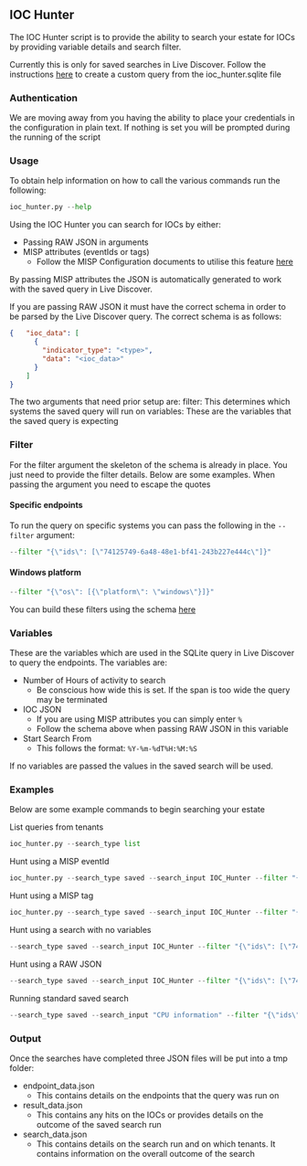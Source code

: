 ## IOC Hunter

The IOC Hunter script is to provide the ability to search your estate for IOCs by providing variable details and search filter.

Currently this is only for saved searches in Live Discover. Follow the instructions [here](https://docs.sophos.com/central/Customer/help/en-us/central/Customer/learningContents/LiveDiscover.html#id_e5z_5v1_2lb) to create a custom query from the ioc_hunter.sqlite file

### Authentication
We are moving away from you having the ability to place your credentials in the configuration in plain text. If nothing is set you will be prompted during the running of the script

### Usage
To obtain help information on how to call the various commands run the following:
```python
ioc_hunter.py --help
```

Using the IOC Hunter you can search for IOCs by either:
* Passing RAW JSON in arguments
* MISP attributes (eventIds or tags)
    * Follow the MISP Configuration documents to utilise this feature [here](https://github.com/sophos-cybersecurity/sophos_central_api_connector/blob/master/docs/misp_configuration.md)

By passing MISP attributes the JSON is automatically generated to work with the saved query in Live Discover.

If you are passing RAW JSON it must have the correct schema in order to be parsed by the Live Discover query. 
The correct schema is as follows:
```json
{   "ioc_data": [
      {
        "indicator_type": "<type>",
        "data": "<ioc_data>"
      }
    ]
}
```

The two arguments that need prior setup are:
filter: This determines which systems the saved query will run on
variables: These are the variables that the saved query is expecting

### Filter
For the filter argument the skeleton of the schema is already in place. You just need to provide the filter details. Below are some examples.
When passing the argument you need to escape the quotes

#### Specific endpoints
To run the query on specific systems you can pass the following in the `--filter` argument:
```python
--filter "{\"ids\": [\"74125749-6a48-48e1-bf41-243b227e444c\"]}"
```

#### Windows platform
```python
--filter "{\"os\": [{\"platform\": \"windows\"}]}"
```

You can build these filters using the schema [here](https://developer.sophos.com/docs/live-discover-v1/1/routes/queries/runs/post)

### Variables
These are the variables which are used in the SQLite query in Live Discover to query the endpoints. The variables are:
* Number of Hours of activity to search
  * Be conscious how wide this is set. If the span is too wide the query may be terminated
* IOC JSON
  * If you are using MISP attributes you can simply enter `%`
  * Follow the schema above when passing RAW JSON in this variable
* Start Search From
  * This follows the format: `%Y-%m-%dT%H:%M:%S`

If no variables are passed the values in the saved search will be used.

### Examples
Below are some example commands to begin searching your estate

List queries from tenants
```python
ioc_hunter.py --search_type list
```

Hunt using a MISP eventId
```python
ioc_hunter.py --search_type saved --search_input IOC_Hunter --filter "{\"ids\": [\"74125749-6a48-48e1-bf41-243b227e444c\"]}" --variables 24 % 2021-03-01T00:00:00 --misp true --misp_type eventid --misp_val int
```

Hunt using a MISP tag
```python
ioc_hunter.py --search_type saved --search_input IOC_Hunter --filter "{\"ids\": [\"74125749-6a48-48e1-bf41-243b227e444c\"]}" --variables 24 % 2021-03-01T00:00:00 --misp true --misp_type tag --misp_val str
```

Hunt using a search with no variables
```python
--search_type saved --search_input IOC_Hunter --filter "{\"ids\": [\"74125749-6a48-48e1-bf41-243b227e444c\"]}"
```

Hunt using a RAW JSON
```python
--search_type saved --search_input IOC_Hunter --filter "{\"ids\": [\"74125749-6a48-48e1-bf41-243b227e444c\"]}" --variables 24 "{   \"ioc_data\": [     {       \"indicator_type\": \"url\",       \"data\": \"%sophos.com%\"     },     {       \"indicator_type\": \"ip\",       \"data\": \"%192.%\"     },     {       \"indicator_type\": \"filepath\",       \"data\": \"C:\\Windows\\System32\\%\"     }   ] }" 2021-03-01T00:00:00
```

Running standard saved search
```python
--search_type saved --search_input "CPU information" --filter "{\"ids\": [\"74125749-6a48-48e1-bf41-243b227e444c\"]}"
```

### Output
Once the searches have completed three JSON files will be put into a tmp folder:
* endpoint_data.json
  * This contains details on the endpoints that the query was run on 
* result_data.json
  * This contains any hits on the IOCs or provides details on the outcome of the saved search run 
* search_data.json
  * This contains details on the search run and on which tenants. It contains information on the overall outcome of the search